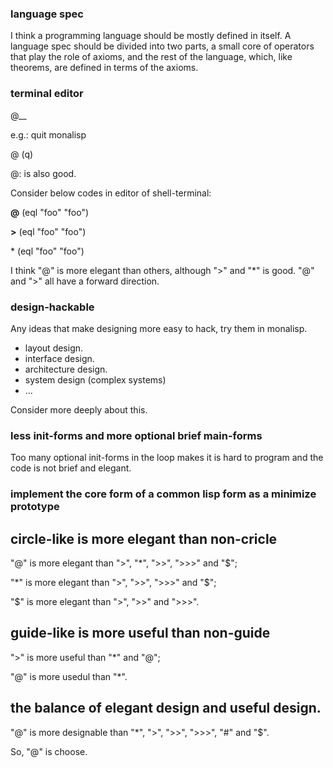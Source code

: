 
### language spec 
I think a programming language should be mostly defined in itself. A language spec should be divided into two parts, a small core of operators that play the role of axioms, 
and the rest of the language, which, like theorems, are defined in terms of the axioms.

### terminal editor

@__

e.g.:  quit monalisp

@ (q)

@: is also good.


Consider below codes in editor of shell-terminal:

   **@** (eql "foo" "foo")

   **>** (eql "foo" "foo")

   \* (eql "foo" "foo")

I think "@" is more elegant than others, although ">" and "*" is good.
"@" and ">" all have a forward direction.


### design-hackable

Any ideas that make designing more easy to hack, try them in monalisp.
- layout design.
- interface design.
- architecture design.
- system design (complex systems)
- ...

Consider more deeply about this.



### less init-forms and more optional brief main-forms

Too many optional init-forms in the loop makes it is hard to program and the code is not brief and elegant.

### implement the core form of a common lisp form as a minimize prototype


## circle-like is more elegant than non-cricle
"@" is more elegant than ">", "*", ">>", ">>>" and "$";

"*" is more elegant than ">", ">>", ">>>" and "$";

"$" is more elegant than ">", ">>" and ">>>".

## guide-like is more useful than non-guide

">" is more useful than "*" and "@";

"@" is more usedul than "*".

## the balance of elegant design and useful design.

"@" is more designable than "*", ">", ">>", ">>>", "#" and "$".

So, "@" is choose.














